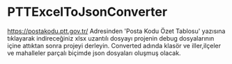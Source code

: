 # PTTExcelToJsonConverter
https://postakodu.ptt.gov.tr/
Adresinden 'Posta Kodu Özet Tablosu' yazısına tıklayarak indireceğiniz xlsx uzantılı dosyayı projenin debug dosyalarının içine attıktan sonra projeyi derleyin. Converted adında klasör ve iller,ilçeler ve mahalleler parçalı biçimde json dosyaları oluşmuş olacak.

